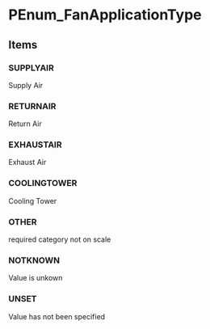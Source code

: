 # PEnum_FanApplicationType

## Items

### SUPPLYAIR
Supply Air

### RETURNAIR
Return Air

### EXHAUSTAIR
Exhaust Air

### COOLINGTOWER
Cooling Tower

### OTHER
required category not on scale

### NOTKNOWN
Value is unkown

### UNSET
Value has not been specified
